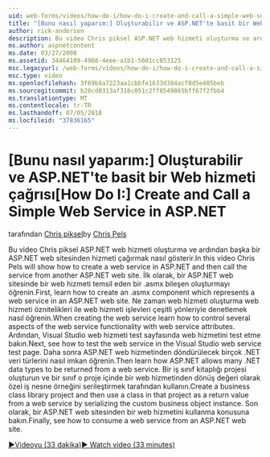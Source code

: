 ```yaml
---
uid: web-forms/videos/how-do-i/how-do-i-create-and-call-a-simple-web-service-in-aspnet
title: "[Bunu nasıl yaparım:] Oluşturabilir ve ASP.NET'te basit bir Web hizmeti çağrısı | Microsoft Docs"
author: rick-anderson
description: Bu video Chris piksel ASP.NET web hizmeti oluşturma ve ardından başka bir ASP.NET web sitesinden hizmeti çağırmak nasıl gösterir. İlk olarak, oluşturma konusunda bilgi edinin...
ms.author: aspnetcontent
ms.date: 03/27/2008
ms.assetid: 34464109-4968-4eee-a1b1-5601cc853125
msc.legacyurl: /web-forms/videos/how-do-i/how-do-i-create-and-call-a-simple-web-service-in-aspnet
msc.type: video
ms.openlocfilehash: 3f69b4a7223aa1cbbfe1633d384acf8d5e405beb
ms.sourcegitcommit: b28cd0313af316c051c2ff8549865bff67f2fbb4
ms.translationtype: MT
ms.contentlocale: tr-TR
ms.lasthandoff: 07/05/2018
ms.locfileid: "37836165"
---
```

<a name="how-do-i-create-and-call-a-simple-web-service-in-aspnet"></a><span data-ttu-id="8f6ef-104">[Bunu nasıl yaparım:] Oluşturabilir ve ASP.NET'te basit bir Web hizmeti çağrısı</span><span class="sxs-lookup"><span data-stu-id="8f6ef-104">[How Do I:] Create and Call a Simple Web Service in ASP.NET</span></span>
====================
<span data-ttu-id="8f6ef-105">tarafından [Chris piksel](https://twitter.com/chrispels)</span><span class="sxs-lookup"><span data-stu-id="8f6ef-105">by [Chris Pels](https://twitter.com/chrispels)</span></span>

<span data-ttu-id="8f6ef-106">Bu video Chris piksel ASP.NET web hizmeti oluşturma ve ardından başka bir ASP.NET web sitesinden hizmeti çağırmak nasıl gösterir.</span><span class="sxs-lookup"><span data-stu-id="8f6ef-106">In this video Chris Pels will show how to create a web service in ASP.NET and then call the service from another ASP.NET web site.</span></span> <span data-ttu-id="8f6ef-107">İlk olarak, bir ASP.NET web sitesinde bir web hizmeti temsil eden bir .asmx bileşen oluşturmayı öğrenin.</span><span class="sxs-lookup"><span data-stu-id="8f6ef-107">First, learn how to create an .asmx component which represents a web service in an ASP.NET web site.</span></span> <span data-ttu-id="8f6ef-108">Ne zaman web hizmeti oluşturma web hizmeti öznitelikleri ile web hizmeti işlevleri çeşitli yönleriyle denetlemek nasıl öğrenin.</span><span class="sxs-lookup"><span data-stu-id="8f6ef-108">When creating the web service learn how to control several aspects of the web service functionality with web service attributes.</span></span> <span data-ttu-id="8f6ef-109">Ardından, Visual Studio web hizmeti test sayfasında web hizmetini test etme bakın.</span><span class="sxs-lookup"><span data-stu-id="8f6ef-109">Next, see how to test the web service in the Visual Studio web service test page.</span></span> <span data-ttu-id="8f6ef-110">Daha sonra ASP.NET web hizmetinden döndürülecek birçok .NET veri türlerini nasıl imkan öğrenin.</span><span class="sxs-lookup"><span data-stu-id="8f6ef-110">Then learn how ASP.NET allows many .NET data types to be returned from a web service.</span></span> <span data-ttu-id="8f6ef-111">Bir iş sınıf kitaplığı projesi oluşturun ve bir sınıf o proje içinde bir web hizmetinden dönüş değeri olarak özel iş nesne örneğini serileştirmek tarafından kullanın.</span><span class="sxs-lookup"><span data-stu-id="8f6ef-111">Create a business class library project and then use a class in that project as a return value from a web service by serializing the custom business object instance.</span></span> <span data-ttu-id="8f6ef-112">Son olarak, bir ASP.NET web sitesinden bir web hizmetini kullanma konusuna bakın.</span><span class="sxs-lookup"><span data-stu-id="8f6ef-112">Finally, see how to consume a web service from an ASP.NET web site.</span></span>

[<span data-ttu-id="8f6ef-113">&#9654;Videoyu (33 dakika)</span><span class="sxs-lookup"><span data-stu-id="8f6ef-113">&#9654; Watch video (33 minutes)</span></span>](https://channel9.msdn.com/Blogs/ASP-NET-Site-Videos/how-do-i-create-and-call-a-simple-web-service-in-aspnet)
